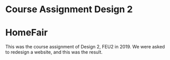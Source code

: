 # Course Assignment Design 2
# HomeFair

This was the course assignment of Design 2, FEU2 in 2019. We were asked to redesign a website, and this was the result.
